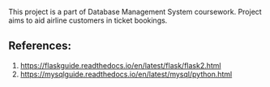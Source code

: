 This project is a part of Database Management System coursework.
Project aims to aid airline customers in ticket bookings.

## References:
1. https://flaskguide.readthedocs.io/en/latest/flask/flask2.html
2. https://mysqlguide.readthedocs.io/en/latest/mysql/python.html
